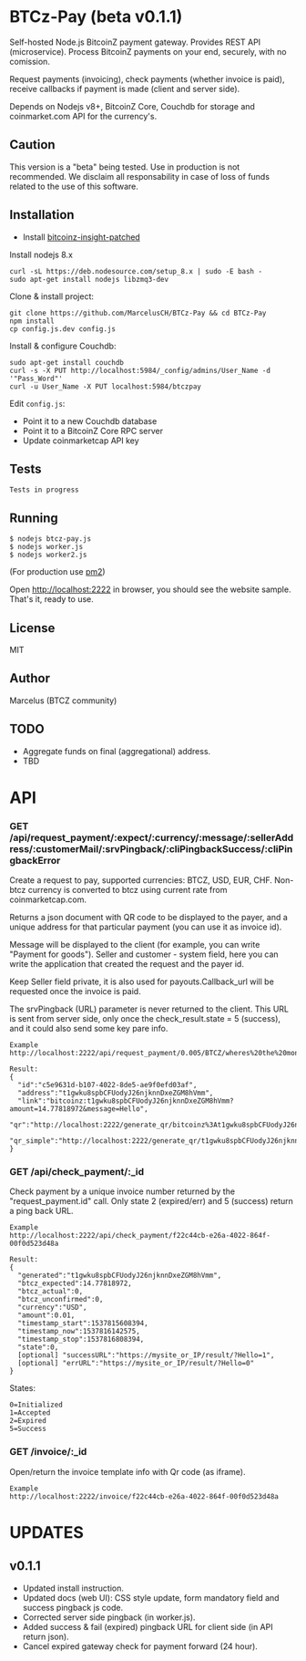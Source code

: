 BTCz-Pay (beta v0.1.1)
===================

Self-hosted Node.js BitcoinZ payment gateway. Provides REST API (microservice).
Process BitcoinZ payments on your end, securely, with no comission.

Request payments (invoicing), check payments (whether invoice is paid), receive callbacks if payment is made (client and server side).

Depends on Nodejs v8+, BitcoinZ Core, Couchdb for storage and coinmarket.com API for the currency's.


Caution
------------
This version is a "beta" being tested. Use in production is not recommended. We disclaim all responsability in case of loss of funds related to the use of this software.

Installation
------------

* Install [bitcoinz-insight-patched](BITCOIN-CORE-INSTALL.md)

Install nodejs 8.x
```
curl -sL https://deb.nodesource.com/setup_8.x | sudo -E bash -
sudo apt-get install nodejs libzmq3-dev
```

Clone & install project:
```
git clone https://github.com/MarcelusCH/BTCz-Pay && cd BTCz-Pay
npm install
cp config.js.dev config.js
```

Install & configure Couchdb:
```
sudo apt-get install couchdb
curl -s -X PUT http://localhost:5984/_config/admins/User_Name -d '"Pass_Word"'
curl -u User_Name -X PUT localhost:5984/btczpay
```

Edit `config.js`:
* Point it to a new Couchdb database
* Point it to a BitcoinZ Core RPC server
* Update coinmarketcap API key

Tests
-----

```
Tests in progress
```

Running
-------

```
$ nodejs btcz-pay.js
$ nodejs worker.js
$ nodejs worker2.js
```
(For production use [pm2](https://www.npmjs.com/package/pm2))


Open [http://localhost:2222](http://localhost:2222) in browser, you should see the website sample.
That's it, ready to use.

License
-------

MIT

Author
------

Marcelus (BTCZ community)


TODO
----
- Aggregate funds on final (aggregational) address.
- TBD

API
===

### GET /api/request_payment/:expect/:currency/:message/:sellerAddress/:customerMail/:srvPingback/:cliPingbackSuccess/:cliPingbackError


Create a request to pay, supported currencies: BTCZ, USD, EUR, CHF. Non-btcz currency is converted to btcz using current rate from coinmarketcap.com.

Returns a json document with QR code to be displayed to the payer, and a unique address for that particular payment (you can use it as invoice id).

Message will be displayed to the client (for example, you can write "Payment for goods"). Seller and customer - system field, here you can write the application that created the request and the payer id.

Keep Seller field private, it is also used for payouts.Callback_url will be requested once the invoice is paid.

The srvPingback (URL) parameter is never returned to the client. This URL is sent from server side, only once the check_result.state = 5 (success), and it could also send some key pare info.

```
Example
http://localhost:2222/api/request_payment/0.005/BTCZ/wheres%20the%20money%20lebowski/treehorn/lebowski/http%3A%2F%2Fgoogle.com%2F
```

```
Result:
{
  "id":"c5e9631d-b107-4022-8de5-ae9f0efd03af",
  "address":"t1gwku8spbCFUodyJ26njknnDxeZGM8hVmm",
  "link":"bitcoinz:t1gwku8spbCFUodyJ26njknnDxeZGM8hVmm?amount=14.77818972&message=Hello",
  "qr":"http://localhost:2222/generate_qr/bitcoinz%3At1gwku8spbCFUodyJ26njknnDxeZGM8hVmm%3Famount%3D14.77818972%26message%3DHello",
  "qr_simple":"http://localhost:2222/generate_qr/t1gwku8spbCFUodyJ26njknnDxeZGM8hVmm"
}
```

### GET /api/check_payment/:_id


Check payment by a unique invoice number returned by the "request_payment.id" call. Only state 2 (expired/err) and 5 (success) return a ping back URL.
```
Example
http://localhost:2222/api/check_payment/f22c44cb-e26a-4022-864f-00f0d523d48a
```

```
Result:
{
  "generated":"t1gwku8spbCFUodyJ26njknnDxeZGM8hVmm",
  "btcz_expected":14.77818972,
  "btcz_actual":0,
  "btcz_unconfirmed":0,
  "currency":"USD",
  "amount":0.01,
  "timestamp_start":1537815608394,
  "timestamp_now":1537816142575,
  "timestamp_stop":1537816808394,
  "state":0,
  [optional] "successURL":"https://mysite_or_IP/result/?Hello=1",
  [optional] "errURL":"https://mysite_or_IP/result/?Hello=0"
}
```

States:
```
0=Initialized
1=Accepted
2=Expired
5=Success
```

### GET /invoice/:_id

Open/return the invoice template info with Qr code (as iframe).

```
Example
http://localhost:2222/invoice/f22c44cb-e26a-4022-864f-00f0d523d48a
```



UPDATES
=======
v0.1.1
------
- Updated install instruction.
- Updated docs (web UI): CSS style update, form mandatory field and success pingback js code.
- Corrected server side pingback (in worker.js).
- Added success & fail (expired) pingback URL for client side (in API return json).
- Cancel expired gateway check for payment forward (24 hour).
